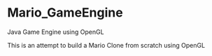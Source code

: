 # Mario_GameEngine
Java Game Engine using OpenGL 

This is an attempt to build a Mario Clone from scratch using OpenGL 
